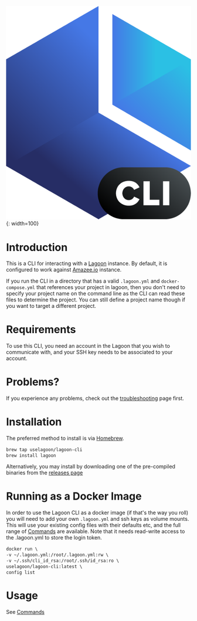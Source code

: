 ![lagoon-cli logo](lagoon-cli-logo.png){: width=100}

# Introduction

This is a CLI for interacting with a [Lagoon](https://github.com/uselagoon/lagoon) instance. By default, it is configured to work against [Amazee.io](https://www.amazee.io/) instance.

If you run the CLI in a directory that has a valid `.lagoon.yml` and `docker-compose.yml` that references your project in lagoon, then you don't need to specify your project name on the command line as the CLI can read these files to determine the project. You can still define a project name though if you want to target a different project.

# Requirements
To use this CLI, you need an account in the Lagoon that you wish to communicate with, and your SSH key needs to be associated to your account.

# Problems?
If you experience any problems, check out the [troubleshooting](./troubleshooting.md) page first.

# Installation
The preferred method to install is via [Homebrew](https://brew.sh/).
```
brew tap uselagoon/lagoon-cli
brew install lagoon
```

Alternatively, you may install by downloading one of the pre-compiled binaries from the [releases page](https://github.com/uselagoon/lagoon-cli/releases)

# Running as a Docker Image
In order to use the Lagoon CLI as a docker image (if that's the way you roll) you will need to add your own `.lagoon.yml` and ssh keys as volume mounts. This will use your existing
config files with their defaults etc, and the full range of [Commands](commands/lagoon.md) are available.  Note that it needs read-write access to the .lagoon.yml to store the login token.
```
docker run \
-v ~/.lagoon.yml:/root/.lagoon.yml:rw \
-v ~/.ssh/cli_id_rsa:/root/.ssh/id_rsa:ro \
uselagoon/lagoon-cli:latest \
config list
```

# Usage
See [Commands](commands/lagoon.md)
